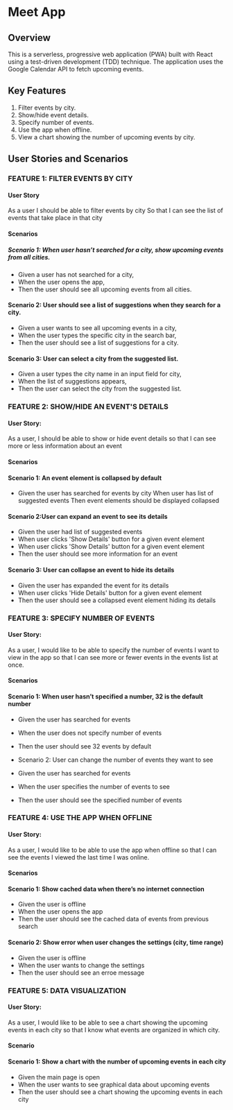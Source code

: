 # Meet App
## Overview
This is a serverless, progressive web application (PWA) built with React using a test-driven development (TDD) technique.
The application uses the Google Calendar API to fetch upcoming events.
## Key Features
1. Filter events by city.
2. Show/hide event details.
3. Specify number of events.
4. Use the app when offline.
5. View a chart showing the number of upcoming events by city.
## User Stories and Scenarios
### FEATURE 1: FILTER EVENTS BY CITY
#### User Story
As a user I should be able to filter events by city So that I can see the list of events that take place in that city

#### Scenarios
##### Scenario 1: When user hasn’t searched for a city, show upcoming events from all cities.

* Given a user has not searched for a city,
* When the user opens the app,
* Then the user should see all upcoming events from all cities.

#### Scenario 2: User should see a list of suggestions when they search for a city.

* Given a user wants to see all upcoming events in a city,
* When the user types the specific city in the search bar,
* Then the user should see a list of suggestions for a city.

#### Scenario 3: User can select a city from the suggested list.

* Given a user types the city name in an input field for city,
* When the list of suggestions appears,
* Then the user can select the city from the suggested list.

### FEATURE 2: SHOW/HIDE AN EVENT'S DETAILS
#### User Story:
As a user, I should be able to show or hide event details so that I can see more or less information about an event

#### Scenarios
#### Scenario 1: An event element is collapsed by default

* Given the user has searched for events by city When user has list of suggested events Then event elements should be displayed collapsed

#### Scenario 2:User can expand an event to see its details

* Given the user had list of suggested events
* When user clicks 'Show Details' button for a given event element
* When user clicks 'Show Details' button for a given event element
* Then the user should see more information for an event
#### Scenario 3: User can collapse an event to hide its details

* Given the user has expanded the event for its details
* When user clicks 'Hide Details' button for a given event element
* Then the user should see a collapsed event element hiding its details
### FEATURE 3: SPECIFY NUMBER OF EVENTS
#### User Story:
As a user, I would like to be able to specify the number of events I want to view in the app so that I can see more or fewer events in the events list at once.

#### Scenarios
#### Scenario 1: When user hasn’t specified a number, 32 is the default number

* Given the user has searched for events
* When the user does not specify number of events
* Then the user should see 32 events by default
* Scenario 2: User can change the number of events they want to see

* Given the user has searched for events
* When the user specifies the number of events to see
* Then the user should see the specified number of events

### FEATURE 4: USE THE APP WHEN OFFLINE
#### User Story:
As a user, I would like to be able to use the app when offline so that I can see the events I viewed the last time I was online.

#### Scenarios
#### Scenario 1: Show cached data when there’s no internet connection

* Given the user is offline
* When the user opens the app
* Then the user should see the cached data of events from previous search

#### Scenario 2: Show error when user changes the settings (city, time range)

* Given the user is offline
* When the user wants to change the settings
* Then the user should see an erroe message

### FEATURE 5: DATA VISUALIZATION
#### User Story:
As a user, I would like to be able to see a chart showing the upcoming events in each city so that I know what events are organized in which city.

#### Scenario
#### Scenario 1: Show a chart with the number of upcoming events in each city

* Given the main page is open
* When the user wants to see graphical data about upcoming events
* Then the user should see a chart showing the upcoming events in each city
